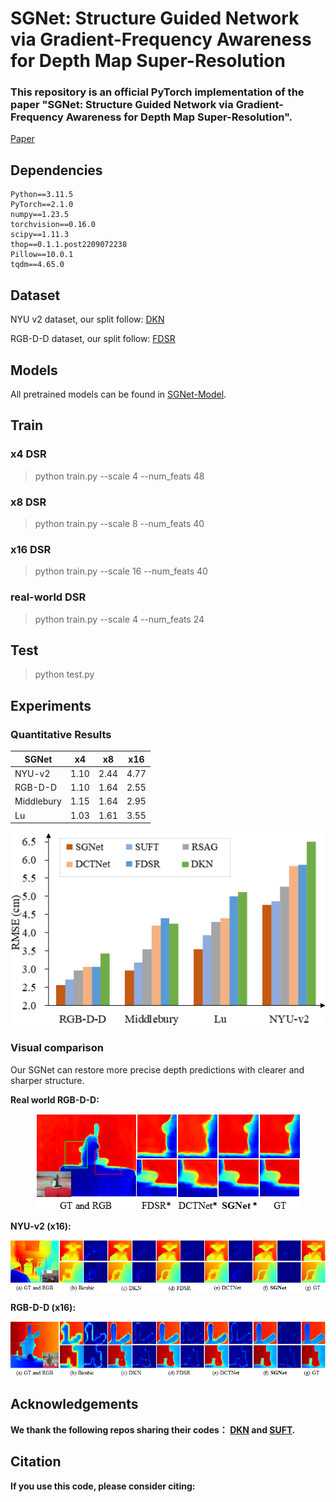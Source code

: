 # SGNet: Structure Guided Network via Gradient-Frequency Awareness for Depth Map Super-Resolution

### This repository is an official PyTorch implementation of the paper "SGNet: Structure Guided Network via Gradient-Frequency Awareness for Depth Map Super-Resolution".

<a href=" ">Paper</a>

## Dependencies
```
Python==3.11.5
PyTorch==2.1.0
numpy==1.23.5 
torchvision==0.16.0
scipy==1.11.3
thop==0.1.1.post2209072238
Pillow==10.0.1
tqdm==4.65.0
```

## Dataset

NYU v2 dataset, our split follow: <a href="http://gofile.me/3G5St/2lFq5R3TL">DKN</a>

RGB-D-D dataset, our split follow: <a href="https://openaccess.thecvf.com/content/CVPR2021/papers/He_Towards_Fast_and_Accurate_Real-World_Depth_Super-Resolution_Benchmark_Dataset_and_CVPR_2021_paper.pdf">FDSR</a>

## Models
All pretrained models can be found in <a href="https://drive.google.com/drive/folders/1rRzYDOkDtok8rk4ad03WxRqZbwP-oayR?usp=sharing">SGNet-Model</a>.


## Train
### x4 DSR
> python train.py --scale 4 --num_feats 48
### x8 DSR
>  python train.py --scale 8 --num_feats 40
### x16 DSR
>  python train.py --scale 16 --num_feats 40
### real-world DSR
>  python train.py --scale 4 --num_feats 24

## Test
> python test.py


## Experiments

### Quantitative Results
| SGNet | x4 | x8 | x16 |
|---|---|---|---|
| NYU-v2 | 1.10 | 2.44| 4.77 |
| RGB-D-D | 1.10 | 1.64 | 2.55 |
| Middlebury | 1.15 | 1.64 | 2.95 |
| Lu | 1.03 | 1.61 | 3.55 |

<p align="center">
<img src="figs/histogram.png"/>
</p>

### Visual comparison
Our SGNet can restore more precise depth predictions with clearer and sharper structure.

<b>Real world RGB-D-D: <b/>
<p align="center">
<img src="figs/Patch_RGBDD_Real.png"/>
</p>
<b>NYU-v2 (x16): <b/>
<p align="center">
<img src="figs/Patch_NYU_X16.png"/>
</p>
<b>RGB-D-D (x16): <b/>
<p align="center">
<img src="figs/Patch_RGBDD_X16.png"/>
</p>



## Acknowledgements
We thank the following repos sharing their codes： [DKN](https://github.com/cvlab-yonsei/dkn) and [SUFT](https://github.com/ShiWuxuan/SUFT).


## Citation

If you use this code, please consider citing:
